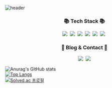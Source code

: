 ![header](https://capsule-render.vercel.app/api?type=waving&color=638cc7&height=200&section=header&text=Welcome!&fontSize=50&fontColor=fefefe&desc=JaeHyun%20Lim%27s%20github%20Profile&descSize=13&descAlign=54)

<h3 align="center">📚 Tech Stack 📚</h3>
<p align="center">
  <img src="https://img.shields.io/badge/Javascript-ffb13b?style=flat-square&logo=javascript&logoColor=white"/></a>&nbsp 
  <img src="https://img.shields.io/badge/React-61dafb?style=flat-square&logo=React&logoColor=white"/></a>&nbsp
  <img src="https://img.shields.io/badge/typescript-3178C6?style=flat-square&logo=typescript&logoColor=white"/></a>&nbsp
  <img src="https://img.shields.io/badge/Oracle-F80000?style=flat-square&logo=Oracle&logoColor=white"/></a>&nbsp 
  <img src="https://img.shields.io/badge/Java-007396?style=flat-square&logo=Java&logoColor=white"/></a>&nbsp
  <img src="https://img.shields.io/badge/SpringBoot-6DB33F?style=flat-square&logo=SpringBoot&logoColor=white"/></a>&nbsp 
</p>

<h3 align="center">🌈 Blog & Contact 🌈</h3>
<p align="center">
  <a href="https://velog.io/@hyeinisfree"><img src="https://img.shields.io/badge/notion-0d0d0d?style=flat-square&logo=notion&logoColor=white&link=[https://tasty-caboc-7f1.notion.site/JaeHyun-Lim-f5a5096075234a158f7318caaa19957e]"/></a>&nbsp
  <a href="mailto:bonny950512@gmail.com"><img src="https://img.shields.io/badge/Gmail-d14836?style=flat-square&logo=Gmail&logoColor=white&link=kimhyein7110@gmail.com"/></a>
</p>
  

![Anurag's GitHub stats](https://github-readme-stats.vercel.app/api?username=JaeHyun-Lim-dev&show_icons=true&theme=radical)  
[![Top Langs](https://github-readme-stats.vercel.app/api/top-langs/?username=JaeHyun-Lim-dev&langs_count=10&layout=compact&theme=dark)](https://github.com/JaeHyun-Lim-dev)  
[![Solved.ac
프로필](http://mazassumnida.wtf/api/v2/generate_badge?boj=jhlim)](https://solved.ac/jhlim)  
